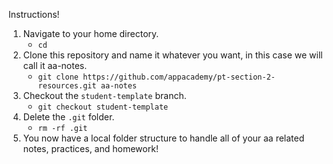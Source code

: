 Instructions!

1. Navigate to your home directory.
    - `cd`
2. Clone this repository and name it whatever you want, in this case we will call it aa-notes.
    - `git clone https://github.com/appacademy/pt-section-2-resources.git aa-notes`
3. Checkout the `student-template` branch.
    - `git checkout student-template`
4. Delete the `.git` folder.
    - `rm -rf .git`
5. You now have a local folder structure to handle all of your aa related notes, practices, and homework!